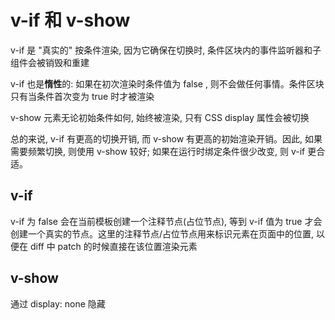 # v-if 和 v-show

v-if 是 "真实的" 按条件渲染, 因为它确保在切换时, 条件区块内的事件监听器和子组件会被销毁和重建

v-if 也是**惰性**的: 如果在初次渲染时条件值为 false , 则不会做任何事情。条件区块只有当条件首次变为 true 时才被渲染

v-show 元素无论初始条件如何, 始终被渲染, 只有 CSS display 属性会被切换

总的来说, v-if 有更高的切换开销, 而 v-show 有更高的初始渲染开销。因此, 如果需要频繁切换, 则使用 v-show 较好; 如果在运行时绑定条件很少改变, 则 v-if 更合适。


## v-if 
v-if 为 false 会在当前模板创建一个注释节点(占位节点), 等到 v-if 值为 true 才会创建一个真实的节点。这里的注释节点/占位节点用来标识元素在页面中的位置, 以便在 diff 中 patch 的时候直接在该位置渲染元素

## v-show
通过 display: none 隐藏